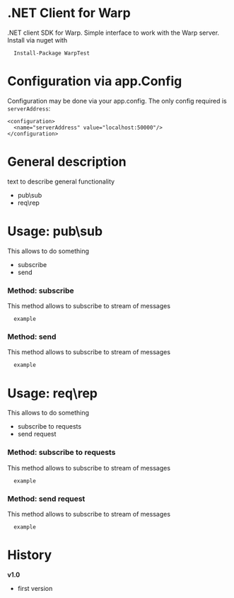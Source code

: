 # .NET Client for Warp
.NET client SDK for Warp. Simple interface to work with the Warp server. Install via nuget with
```
  Install-Package WarpTest
```

# Configuration via app.Config
Configuration may be done via your app.config. The only config required is `serverAddress`:
```
<configuration>
  <name="serverAddress" value="localhost:50000"/>
</configuration>
```

# General description
text to describe general functionality
- pub\sub
- req\rep

# Usage: pub\sub
This allows to do something
- subscribe
- send

### Method: subscribe
This method allows to subscribe to stream of messages

```
  example
```

### Method: send
This method allows to subscribe to stream of messages

```
  example
```

# Usage: req\rep
This allows to do something
- subscribe to requests
- send request

### Method: subscribe to requests
This method allows to subscribe to stream of messages

```
  example
```

### Method: send request
This method allows to subscribe to stream of messages

```
  example
```

# History
**v1.0**
- first version
